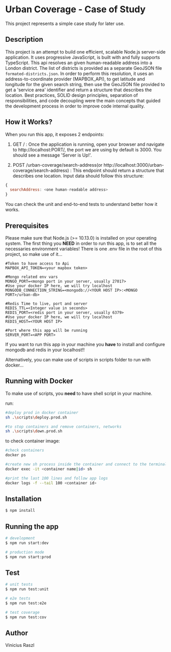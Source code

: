 # Urban Coverage - Case of Study

This project represents a simple case study for later use.

## Description

This project is an attempt to build one efficient, scalable Node.js server-side application. It uses progressive JavaScript, is built with and fully supports TypeScript.
This api resolves an given human-readable address into a London district. The list of districts is provided as a separate GeoJSON file `formated-districts.json`.
In order to perform this resolution, it uses an address-to-coordinate provider (MAPBOX_API), to get latitude and longitude for the given search string, then use the GeoJSON file provided to get a 'service area' identifier and return a structure that describes the location.
Best practices, SOLID design principles, separation of responsibilities, and code decoupling were the main concepts that guided the development process in order to improve code internal quality.

## How it Works?

When you run this app, it exposes 2 endpoints:

1. GET / : Once the application is running, open your browser and navigate to http://localhost:PORT/, the port we are using by default is 3000. You should see a message 'Server is Up!'.

2. POST /urban-coverage/search-address(or http://localhost:3000/urban-coverage/search-address) : This endpoint should return a structure that describes one location. Input data should follow this structure:

```javascript
{
  searchAddress: <one human-readable address>
}

```

You can check the unit and end-to-end tests to understand better how it works.

## Prerequisites

Please make sure that Node.js (>= 10.13.0) is installed on your operating system.
The first thing you **NEED** in order to run this app, is to set all the necessaries environment variables!
There is one .env file in the root of this project, so make use of it...

```
#Token to have access to Api
MAPBOX_API_TOKEN=<your mapbox token>

#Mongo related env vars
MONGO_PORT=<mongo port in your server, usually 27017>
#Use your docker IP here, we will try localhost
MONGODB_CONNECTION_STRING=<mongodb://<YOUR HOST IP>:<MONGO PORT>/urban-db>

#Redis Time to live, port and server
REDIS_TTL=<Integer value in seconds>
REDIS_PORT=<redis port in your server, usually 6379>
#Use your docker IP here, we will try localhost
REDIS_HOST=<YOUR HOST IP>

#Port where this app will be running
SERVER_PORT=<APP PORT>
```

If you want to run this app in your machine you **have** to install and configure mongodb and redis in your localhost!!

Alternatively, you can make use of scripts in scripts folder to run with docker...

## Running with Docker

To make use of scripts, you **need** to have shell script in your machine.

run:

```bash
#deploy prod in docker container
sh .\scripts\deploy.prod.sh

#to stop containers and remove containers, networks
sh .\scripts\down.prod.sh
```

to check container image:

```bash
#check containers
docker ps

#create new sh process inside the container and connect to the terminal
docker exec -it <container name|id> sh

#print the last 100 lines and follow app logs
docker logs -f --tail 100 <container id>
```

## Installation

```bash
$ npm install
```

## Running the app

```bash
# development
$ npm run start:dev

# production mode
$ npm run start:prod
```

## Test

```bash
# unit tests
$ npm run test:unit

# e2e tests
$ npm run test:e2e

# test coverage
$ npm run test:cov
```

## Author

Vinicius Raszl
